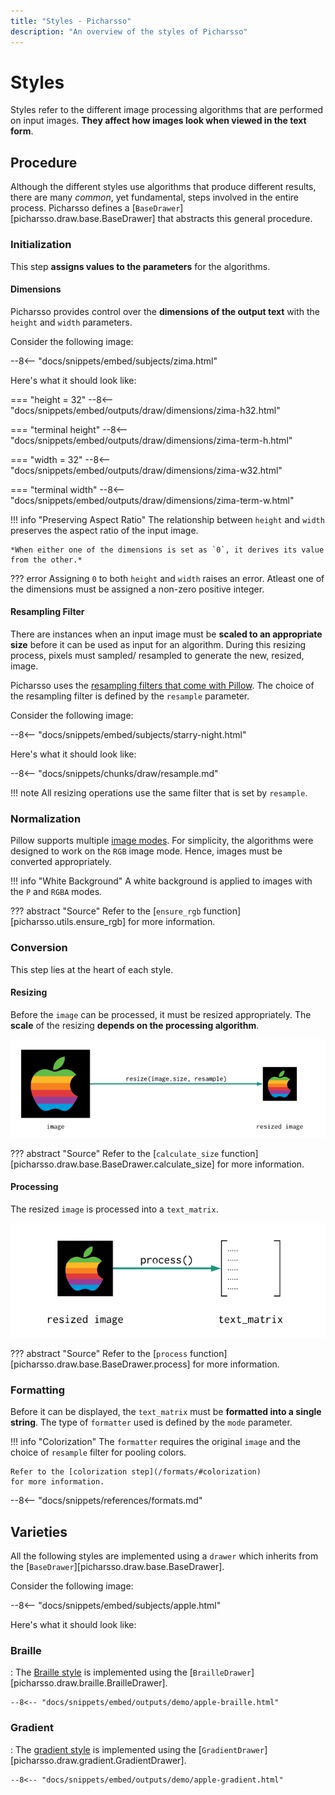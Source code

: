 ```yaml
---
title: "Styles - Picharsso"
description: "An overview of the styles of Picharsso"
---
```


# Styles

Styles refer to the different image processing algorithms
that are performed on input images.
**They affect how images look when viewed in the text form**.

## Procedure

Although the different styles use algorithms that produce different results,
there are many *common*, yet fundamental, steps involved in the entire process.
Picharsso defines a [`BaseDrawer`][picharsso.draw.base.BaseDrawer]
that abstracts this general procedure.

### Initialization

This step **assigns values to the parameters** for the algorithms.

#### Dimensions

Picharsso provides control over the **dimensions of the output text**
with the `height` and `width` parameters.

Consider the following image:

--8<-- "docs/snippets/embed/subjects/zima.html"

Here's what it should look like:

=== "height = 32"
    --8<-- "docs/snippets/embed/outputs/draw/dimensions/zima-h32.html"

=== "terminal height"
    --8<-- "docs/snippets/embed/outputs/draw/dimensions/zima-term-h.html"

=== "width = 32"
    --8<-- "docs/snippets/embed/outputs/draw/dimensions/zima-w32.html"

=== "terminal width"
    --8<-- "docs/snippets/embed/outputs/draw/dimensions/zima-term-w.html"

!!! info "Preserving Aspect Ratio"
    The relationship between `height` and `width` preserves the aspect ratio of the input image.

    *When either one of the dimensions is set as `0`, it derives its value from the other.*

??? error
    Assigning `0` to both `height` and `width` raises an error.
    Atleast one of the dimensions must be assigned a non-zero positive integer.

#### Resampling Filter

There are instances when an input image must be **scaled to an appropriate size**
before it can be used as input for an algorithm.
During this resizing process, pixels must sampled/ resampled
to generate the new, resized, image.

Picharsso uses the [resampling filters that come with Pillow](https://pillow.readthedocs.io/en/stable/handbook/concepts.html#filters).
The choice of the resampling filter is defined by the `resample` parameter.

Consider the following image:

--8<-- "docs/snippets/embed/subjects/starry-night.html"

Here's what it should look like:

--8<-- "docs/snippets/chunks/draw/resample.md"

!!! note
    All resizing operations use the same filter that is set by `resample`.

### Normalization

Pillow supports multiple [image modes](https://pillow.readthedocs.io/en/stable/handbook/concepts.html#modes).
For simplicity, the algorithms were designed to work on the `RGB` image mode.
Hence, images must be converted appropriately.

!!! info "White Background"
    A white background is applied to images with the `P` and `RGBA` modes.

??? abstract "Source"
    Refer to the [`ensure_rgb` function][picharsso.utils.ensure_rgb] for more information.

### Conversion

This step lies at the heart of each style.

#### Resizing

Before the `image` can be processed, it must be resized appropriately.
The **scale** of the resizing **depends on the processing algorithm**.

<div align="center">
    <img alt="Image resizing" src="/assets/images/diagrams/styles/overview/resizing.webp">
</div>

??? abstract "Source"
    Refer to the [`calculate_size` function][picharsso.draw.base.BaseDrawer.calculate_size]
    for more information.

#### Processing

The resized `image` is processed into a `text_matrix`.

<div align="center">
    <img alt="Processing an image into a text matrix" src="/assets/images/diagrams/styles/overview/processing.webp">
</div>

??? abstract "Source"
    Refer to the [`process` function][picharsso.draw.base.BaseDrawer.process]
    for more information.

### Formatting

Before it can be displayed, the `text_matrix` must be **formatted into a single string**.
The type of `formatter` used is defined by the `mode` parameter.

!!! info "Colorization"
    The `formatter` requires the original `image` and the choice of `resample` filter
    for pooling colors.
    
    Refer to the [colorization step](/formats/#colorization)
    for more information.

--8<-- "docs/snippets/references/formats.md"

## Varieties

All the following styles are implemented using a `drawer`
which inherits from the [`BaseDrawer`][picharsso.draw.base.BaseDrawer].

Consider the following image:

--8<-- "docs/snippets/embed/subjects/apple.html"

Here's what it should look like:

### Braille
:   The [Braille style](/styles/braille/) is implemented using the
    [`BrailleDrawer`][picharsso.draw.braille.BrailleDrawer].

    --8<-- "docs/snippets/embed/outputs/demo/apple-braille.html"

### Gradient
:   The [gradient style](/styles/gradient/) is implemented using the
    [`GradientDrawer`][picharsso.draw.gradient.GradientDrawer].

    --8<-- "docs/snippets/embed/outputs/demo/apple-gradient.html"

